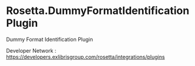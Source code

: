 # Rosetta.DummyFormatIdentificationPlugin
Dummy Format Identification Plugin

Developer Network : https://developers.exlibrisgroup.com/rosetta/integrations/plugins
